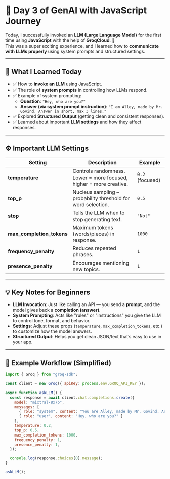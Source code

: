 # 🚀 Day 3 of GenAI with JavaScript Journey

Today, I successfully invoked an **LLM (Large Language Model)** for the first time using **JavaScript** with the help of **GroqCloud**. 🎉  
This was a super exciting experience, and I learned how to **communicate with LLMs properly** using system prompts and structured settings.  

---

## 📌 What I Learned Today

- ✅ How to **invoke an LLM** using JavaScript.  
- ✅ The role of **system prompts** in controlling how LLMs respond.  
- ✅ Example of system prompting:  
  - **Question**: `"Hey, who are you?"`  
  - **Answer (via system prompt instruction)**: `"I am Alley, made by Mr. Govind. Answer in short, max 3 lines."`  
- ✅ Explored **Structured Output** (getting clean and consistent responses).  
- ✅ Learned about important **LLM settings** and how they affect responses.

---

## ⚙️ Important LLM Settings

| Setting | Description | Example |
|---------|-------------|---------|
| **temperature** | Controls randomness. Lower = more focused, higher = more creative. | `0.2` (focused) |
| **top_p** | Nucleus sampling – probability threshold for word selection. | `0.5` |
| **stop** | Tells the LLM when to stop generating text. | `"Not"` |
| **max_completion_tokens** | Maximum tokens (words/pieces) in response. | `1000` |
| **frequency_penalty** | Reduces repeated phrases. | `1` |
| **presence_penalty** | Encourages mentioning new topics. | `1` |

---

## 💡 Key Notes for Beginners

- **LLM Invocation**: Just like calling an API — you send a **prompt**, and the model gives back a **completion (answer)**.  
- **System Prompting**: Acts like "rules" or "instructions" you give the LLM to control tone, format, and behavior.  
- **Settings**: Adjust these props (`temperature`, `max_completion_tokens`, etc.) to customize how the model answers.  
- **Structured Output**: Helps you get clean JSON/text that’s easy to use in your app.  

---

## 📝 Example Workflow (Simplified)

```js
import { Groq } from "groq-sdk";

const client = new Groq({ apiKey: process.env.GROQ_API_KEY });

async function askLLM() {
  const response = await client.chat.completions.create({
    model: "mixtral-8x7b",
    messages: [
      { role: "system", content: "You are Alley, made by Mr. Govind. Answer politely in max 3 lines." },
      { role: "user", content: "Hey, who are you?" }
    ],
    temperature: 0.2,
    top_p: 0.5,
    max_completion_tokens: 1000,
    frequency_penalty: 1,
    presence_penalty: 1,
  });

  console.log(response.choices[0].message);
}

askLLM();
